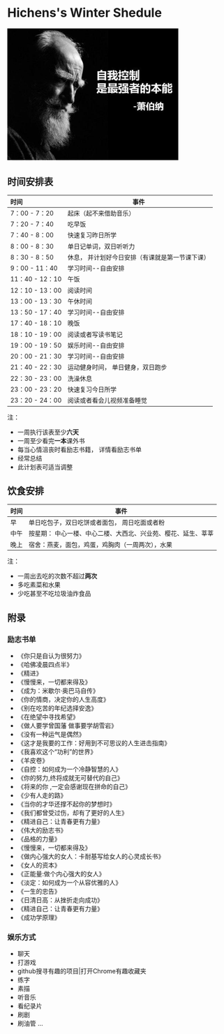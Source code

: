 # Hichens's Winter Shedule

<img src="main_pic/awttwaqrx.jpeg" alt="awttwaqrx" style="zoom:80%;" />

## 时间安排表

| 时间 |  事件    |
| :-------------------- | ---- |
| 7：00 - 7：20       |起床（起不来借助音乐）      |
| 7：20 - 7：40      |吃早饭      |
| 7：40 - 8：00      |快速复习昨日所学      |
| 8：00 - 8：30         |   单日记单词，双日听听力   |
| 8：30 - 8：50    |休息， 并计划好今日安排（有课就是第一节课下课）      |
| 9：00 - 11：40   | 学习时间--自由安排     |
| 11：40 - 12：10  | 午饭     |
| 12：10 - 13：00   | 阅读时间     |
| 13：00 - 13：30 |  午休时间    |
| 13：50 - 17：40 | 学习时间--自由安排     |
| 17：40 - 18：10 | 晚饭     |
| 18：10 - 19：00 | 阅读或者写读书笔记  |
| 19：00 - 19：50 | 娱乐时间--自由安排  |
| 20：00 - 21：30 | 学习时间--自由安排  |
| 21：40 - 22：30 | 运动健身时间， 单日健身，双日跑步  |
| 22：30 - 23：00 | 洗澡休息  |
| 23：00 - 23：20 | 快速复习今日所学  |
| 23：20 - 24：00  |阅读或者看会儿视频准备睡觉  |

注：
- 一周执行该表至少**六天**
- 一周至少看完**一本**课外书
- 每当心情沮丧时看励志书籍， 详情看励志书单
- 经常总结
- 此计划表可适当调整

## 饮食安排
| 时间 |  事件    |
| :-------------------- | ---- |
| 早 |  单日吃包子，双日吃饼或者面包， 周日吃面或者粉  |
| 中午 | 按星期： 中心一楼、中心二楼、大西北、兴业苑、樱花、延生、莘莘  |
| 晚上 |  宿舍：燕麦，面包，鸡蛋，鸡胸肉（一周两次），水果    |

注：
- 一周出去吃的次数不超过**两次**
- 多吃素菜和水果
- 少吃甚至不吃垃圾油炸食品




## 附录
### 励志书单
- 《你只是自认为很努力》
- 《哈佛凌晨四点半》
- 《精进》
- 《慢慢来，一切都来得及》
- 《成为：米歇尔·奥巴马自传》
- 《你的情商，决定你的人生高度》
- 《别在吃苦的年纪选择安逸》
- 《在绝望中寻找希望》
- 《做人要学曾国藩 做事要学胡雪岩》
- 《没有一种运气是偶然》
- 《这才是我要的工作：好用到不可思议的人生进击指南》
- 《我喜欢这个“功利”的世界》
- 《羊皮卷》
- 《自控：如何成为一个冷静智慧的人》
- 《你的努力,终将成就无可替代的自己》
- 《将来的你 ,一定会感谢现在拼命的自己》
- 《少有人走的路》
- 《当你的才华还撑不起你的梦想时》
- 《我们都曾受过伤，却有了更好的人生》
- 《精进自己：让青春更有力量》
- 《伟大的励志书》
- 《品格的力量》
- 《慢慢来，一切都来得及》
- 《做内心强大的女人：卡耐基写给女人的心灵成长书》
- 《女人的资本》
- 《正能量:做个内心强大的女人》
- 《淡定：如何成为一个从容优雅的人》
- 《一生的忠告》
- 《日清日高：从挫折走向成功》
- 《精进自己：让青春更有力量》
- 《成功学原理》

### 娱乐方式
- 聊天
- 打游戏
- github搜寻有趣的项目|打开Chrome有趣收藏夹
- 练字 
- 素描
- 听音乐
- 看纪录片
- 刷剧
- 刷油管
...